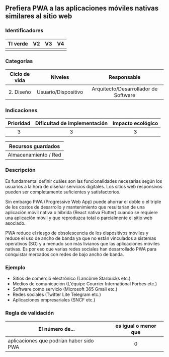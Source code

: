 ## Prefiera PWA a las aplicaciones móviles nativas similares al sitio web

 ### Identificadores

 | TI verde | V2 | V3 | V4 |
 | :-----: | :-: | :-: | :-: |
 | | | | |

 ### Categorías

 | Ciclo de vida | Niveles | Responsable |
 | :--------: | :---------: | :--------------------------: |
 | 2. Diseño | Usuario/Dispositivo | Arquitecto/Desarrollador de Software |

 ### Indicaciones

 | Prioridad | Dificultad de implementación | Impacto ecológico |
 | :------: | :----------------------: | :-----------------------: |
 | 3 | 3 | 3 |

 | Recursos guardados |
 | :-----------------------: |
 | Almacenamiento / Red |

 ### Descripción

Es fundamental definir cuáles son las funcionalidades necesarias según los usuarios a la hora de diseñar servicios digitales. Los sitios web responsivos pueden ser completamente suficientes y satisfactorios.

Sin embargo PWA (Progressive Web App) puede ahorrar el doble o el triple de los costos de desarrollo y mantenimiento que resultarían de una aplicación móvil nativa o híbrida (React nativa Flutter) cuando se requiere una aplicación móvil y que reproduzca total o parcialmente el sitio web asociado.

 PWA reduce el riesgo de obsolescencia de los dispositivos móviles y reduce el uso de ancho de banda ya que no están vinculados a sistemas operativos (SO) y a menudo son más livianos que las aplicaciones móviles nativas. Es por eso que varias redes sociales han desarrollado PWA para conquistar mercados con redes de bajo ancho de banda.

 ### Ejemplo

 - Sitios de comercio electrónico (Lancôme Starbucks etc.)
 - Medios de comunicación (L'équipe Courrier International Forbes etc.)
 - Software como servicio (Microsoft 365 Gmail etc.)
 - Redes sociales (Twitter Lite Telegram etc.)
 - Aplicaciones empresariales (SNCF etc.)

 ### Regla de validación

 | El número de... | es igual o menor que |
 | ----------------------- | :----------------------: |
 | aplicaciones que podrían haber sido PWA | 0 |
